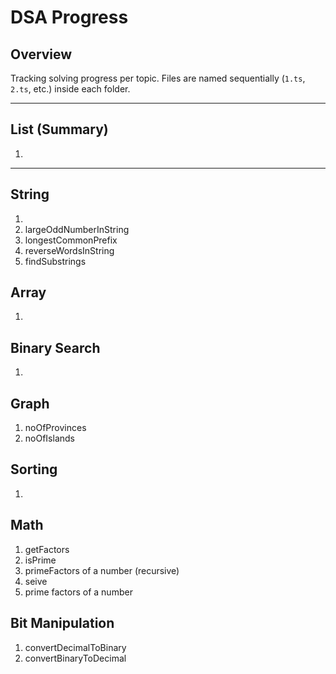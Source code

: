 # DSA Progress

## Overview

Tracking solving progress per topic. Files are named sequentially (`1.ts`, `2.ts`, etc.) inside each folder.

---

## List (Summary)

1.

---

## String

1.
2. largeOddNumberInString
3. longestCommonPrefix
4. reverseWordsInString
5. findSubstrings

## Array

1.

## Binary Search

1.

## Graph

1. noOfProvinces
2. noOfIslands

## Sorting

1.

## Math

1. getFactors
2. isPrime
3. primeFactors of a number (recursive)
4. seive
5. prime factors of a number

## Bit Manipulation

1. convertDecimalToBinary
2. convertBinaryToDecimal
